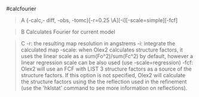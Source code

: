 #calcfourier

>A {-calc,- diff, -obs, -tomc}[-r=0.25 \\A][-i][-scale=simple][-fcf]

>B Calculates Fourier for current model

>C -r: the resulting map resolution in angstrems
-i: integrate the calculated map
-scale: when Olex2 calculates structure factors, it uses the linear scale as a sum(Fo^2)/sum(Fc^2) by default, however a linear regression scale can be also used (use -scale=regression)
-fcf: Olex2 will use an FCF with LIST 3 structure factors as a source of the structure factors. If this option is not specified, Olex2 will calculate the structure factors using the the reflection used in the refinement (use the 'hklstat' command to see more information on reflections).
